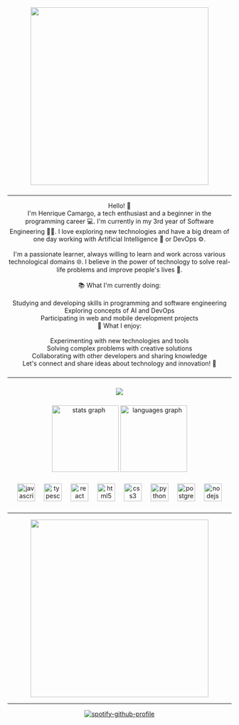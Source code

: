 <div align="center">
  <img height="400" src="https://cdn.dribbble.com/users/2275151/screenshots/4543119/media/1079848698ed2db6a82c64fb5c2d3b1b.gif"  />
</div>

###
---
<p align="center">Hello! 👋<br>I'm Henrique Camargo, a tech enthusiast and a beginner in the programming career 💻. I'm currently in my 3rd year of Software Engineering 🧑‍🎓. I love exploring new technologies and have a big dream of one day working with Artificial Intelligence 🤖 or DevOps ⚙️.<br><br>I'm a passionate learner, always willing to learn and work across various technological domains 🌐. I believe in the power of technology to solve real-life problems and improve people's lives 🌟.<br><br>📚 What I'm currently doing:<br><br>Studying and developing skills in programming and software engineering<br>Exploring concepts of AI and DevOps<br>Participating in web and mobile development projects<br>🌱 What I enjoy:<br><br>Experimenting with new technologies and tools<br>Solving complex problems with creative solutions<br>Collaborating with other developers and sharing knowledge<br>Let's connect and share ideas about technology and innovation! 🚀</p>

###

---
###


<div align="center">
<img  src="https://visitor-badge.laobi.icu/badge?page_id=JojoRique.JojoRique&left_color=purple&right_color=purple"  />
</div>


###

<div align="center">
  <img src="https://github-readme-stats.vercel.app/api?username=JojoRique&hide_title=false&hide_rank=false&show_icons=true&include_all_commits=true&count_private=true&disable_animations=false&theme=jolly&locale=en&hide_border=false&order=1" height="150" alt="stats graph"  />
  <img src="https://github-readme-stats.vercel.app/api/top-langs?username=JojoRique&locale=en&hide_title=false&layout=compact&card_width=320&langs_count=5&theme=jolly&hide_border=false&order=2" height="150" alt="languages graph"  />
</div>

###

<div align="center">
  <img src="https://cdn.jsdelivr.net/gh/devicons/devicon/icons/javascript/javascript-original.svg" height="40" alt="javascript logo"  />
  <img width="12" />
  <img src="https://cdn.jsdelivr.net/gh/devicons/devicon/icons/typescript/typescript-original.svg" height="40" alt="typescript logo"  />
  <img width="12" />
  <img src="https://cdn.jsdelivr.net/gh/devicons/devicon/icons/react/react-original.svg" height="40" alt="react logo"  />
  <img width="12" />
  <img src="https://cdn.jsdelivr.net/gh/devicons/devicon/icons/html5/html5-original.svg" height="40" alt="html5 logo"  />
  <img width="12" />
  <img src="https://cdn.jsdelivr.net/gh/devicons/devicon/icons/css3/css3-original.svg" height="40" alt="css3 logo"  />
  <img width="12" />
  <img src="https://cdn.jsdelivr.net/gh/devicons/devicon/icons/python/python-original.svg" height="40" alt="python logo"  />
  <img width="12" />
  <img src="https://cdn.simpleicons.org/postgresql/4169E1" height="40" alt="postgresql logo"  />
  <img width="12" />
  <img src="https://cdn.jsdelivr.net/gh/devicons/devicon/icons/nodejs/nodejs-original.svg" height="40" alt="nodejs logo"  />
</div>

###

---

<div align="center">
  <img height="400" src="https://cdn.dribbble.com/users/1998669/screenshots/6072112/media/7817ff031bb237b64884b6c25874089f.gif"  />
</div>

---

<div align="center">
  <a href="https://github.com/kittinan/spotify-github-profile">
    <img src="https://spotify-github-profile.kittinanx.com/api/view?uid=31g3wg3mmwpk2s7dibidtwosogsm&cover_image=true&theme=natemoo-re&show_offline=false&background_color=121212&interchange=false&bar_color=53b14f&bar_color_cover=false" alt="spotify-github-profile">
  </a>
</div>

